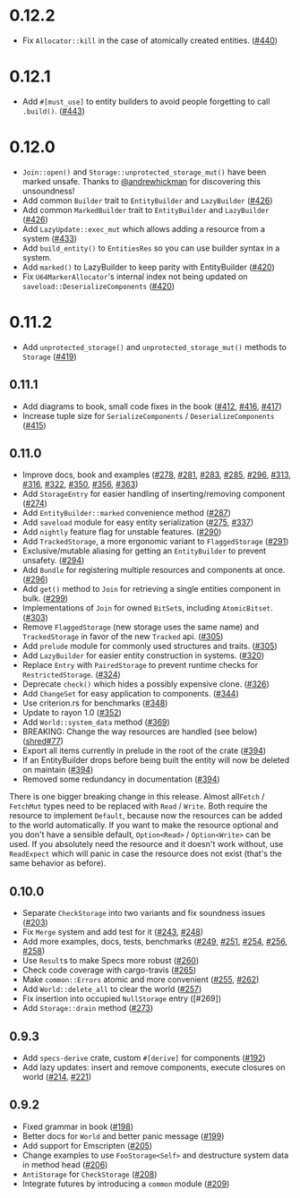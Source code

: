 # 0.12.2

* Fix `Allocator::kill` in the case of atomically created entities. ([#440])

[#440]: https://github.com/slide-rs/specs/pull/440

# 0.12.1

* Add `#[must_use]` to entity builders to avoid people forgetting to call `.build()`. ([#443])

[#443]: https://github.com/slide-rs/specs/pull/443

# 0.12.0

* `Join::open()` and `Storage::unprotected_storage_mut()` have been marked unsafe.
Thanks to [@andrewhickman](https://github.com/andrewhickman) for discovering this
unsoundness!
* Add common `Builder` trait to `EntityBuilder` and `LazyBuilder` ([#426])
* Add common `MarkedBuilder` trait to `EntityBuilder` and `LazyBuilder` ([#426])
* Add `LazyUpdate::exec_mut` which allows adding a resource from a system ([#433])
* Add `build_entity()` to `EntitiesRes` so you can use builder syntax in a system.
* Add `marked()` to LazyBuilder to keep parity with EntityBuilder ([#420])
* Fix `U64MarkerAllocator`'s internal index not being updated on `saveload::DeserializeComponents` ([#420])

[#426]: https://github.com/slide-rs/specs/pull/426
[#420]: https://github.com/slide-rs/specs/pull/420
[#433]: https://github.com/slide-rs/specs/pull/433

# 0.11.2

* Add `unprotected_storage()` and `unprotected_storage_mut()` methods to `Storage` ([#419])

[#419]: https://github.com/slide-rs/specs/pull/419

## 0.11.1

* Add diagrams to book, small code fixes in the book ([#412], [#416], [#417])
* Increase tuple size for `SerializeComponents` / `DeserializeComponents` ([#415])

[#412]: https://github.com/slide-rs/specs/pull/412
[#415]: https://github.com/slide-rs/specs/pull/415
[#416]: https://github.com/slide-rs/specs/pull/416
[#417]: https://github.com/slide-rs/specs/pull/417

## 0.11.0

* Improve docs, book and examples ([#278], [#281], [#283], [#285], [#296], [#313], [#316], [#322], [#350], [#356], [#363])
* Add `StorageEntry` for easier handling of inserting/removing component ([#274])
* Add `EntityBuilder::marked` convenience method ([#287])
* Add `saveload` module for easy entity serialization ([#275], [#337])
* Add `nightly` feature flag for unstable features. ([#290])
* Add `TrackedStorage`, a more ergonomic variant to `FlaggedStorage` ([#291])
* Exclusive/mutable aliasing for getting an `EntityBuilder` to prevent unsafety. ([#294])
* Add `Bundle` for registering multiple resources and components at once. ([#296])
* Add `get()` method to `Join` for retrieving a single entities component in bulk. ([#299])
* Implementations of `Join` for owned `BitSet`s, including `AtomicBitset`. ([#303])
* Remove `FlaggedStorage` (new storage uses the same name) and `TrackedStorage` in favor of the new `Tracked` api. ([#305])
* Add `prelude` module for commonly used structures and traits. ([#305])
* Add `LazyBuilder` for easier entity construction in systems. ([#320])
* Replace `Entry` with `PairedStorage` to prevent runtime checks for `RestrictedStorage`. ([#324])
* Deprecate `check()` which hides a possibly expensive clone. ([#326])
* Add `ChangeSet` for easy application to components. ([#344])
* Use criterion.rs for benchmarks ([#348])
* Update to rayon 1.0 ([#352])
* Add `World::system_data` method ([#369])
* BREAKING: Change the way resources are handled (see below) ([shred#77])
* Export all items currently in prelude in the root of the crate ([#394])
* If an EntityBuilder drops before being built the entity will now be deleted on maintain ([#394])
* Removed some redundancy in documentation ([#394])

There is one bigger breaking change in this release. Almost all`Fetch` / `FetchMut` types need to be replaced
with `Read` / `Write`. Both require the resource to implement `Default`, because now the resources can be
added to the world automatically. If you want to make the resource optional and you don't have a sensible
default, `Option<Read>` / `Option<Write>` can be used. If you absolutely need the resource and it doesn't
work without, use `ReadExpect` which will panic in case the resource does not exist (that's the same
behavior as before).

[#274]: https://github.com/slide-rs/specs/pull/274
[#275]: https://github.com/slide-rs/specs/pull/275
[#278]: https://github.com/slide-rs/specs/pull/278
[#281]: https://github.com/slide-rs/specs/pull/281
[#283]: https://github.com/slide-rs/specs/pull/283
[#285]: https://github.com/slide-rs/specs/pull/285
[#287]: https://github.com/slide-rs/specs/pull/287
[#290]: https://github.com/slide-rs/specs/pull/290
[#291]: https://github.com/slide-rs/specs/pull/291
[#294]: https://github.com/slide-rs/specs/pull/294
[#296]: https://github.com/slide-rs/specs/pull/296
[#297]: https://github.com/slide-rs/specs/pull/297
[#299]: https://github.com/slide-rs/specs/pull/299
[#303]: https://github.com/slide-rs/specs/pull/303
[#305]: https://github.com/slide-rs/specs/pull/305
[#313]: https://github.com/slide-rs/specs/pull/313
[#316]: https://github.com/slide-rs/specs/pull/316
[#320]: https://github.com/slide-rs/specs/pull/320
[#322]: https://github.com/slide-rs/specs/pull/322
[#324]: https://github.com/slide-rs/specs/pull/324
[#326]: https://github.com/slide-rs/specs/pull/326
[#337]: https://github.com/slide-rs/specs/pull/337
[#344]: https://github.com/slide-rs/specs/pull/344
[#348]: https://github.com/slide-rs/specs/pull/348
[#350]: https://github.com/slide-rs/specs/pull/350
[#352]: https://github.com/slide-rs/specs/pull/352
[#356]: https://github.com/slide-rs/specs/pull/356
[#363]: https://github.com/slide-rs/specs/pull/363
[#369]: https://github.com/slide-rs/specs/pull/369
[#394]: https://github.com/slide-rs/specs/pull/394

[shred#77]: https://github.com/slide-rs/shred/pull/77

## 0.10.0

* Separate `CheckStorage` into two variants and fix soundness issues ([#203])
* Fix `Merge` system and add test for it ([#243], [#248])
* Add more examples, docs, tests, benchmarks ([#249], [#251], [#254], [#256], [#258])
* Use `Result`s to make Specs more robust ([#260])
* Check code coverage with cargo-travis ([#265])
* Make `common::Errors` atomic and more convenient ([#255], [#262])
* Add `World::delete_all` to clear the world ([#257])
* Fix insertion into occupied `NullStorage` entry ([#269])
* Add `Storage::drain` method ([#273])

[#203]: https://github.com/slide-rs/specs/pull/203
[#243]: https://github.com/slide-rs/specs/pull/243
[#248]: https://github.com/slide-rs/specs/pull/248
[#249]: https://github.com/slide-rs/specs/pull/249
[#251]: https://github.com/slide-rs/specs/pull/251
[#254]: https://github.com/slide-rs/specs/pull/254
[#255]: https://github.com/slide-rs/specs/pull/255
[#256]: https://github.com/slide-rs/specs/pull/256
[#257]: https://github.com/slide-rs/specs/pull/257
[#258]: https://github.com/slide-rs/specs/pull/258
[#260]: https://github.com/slide-rs/specs/pull/260
[#262]: https://github.com/slide-rs/specs/pull/262
[#265]: https://github.com/slide-rs/specs/pull/265
[#273]: https://github.com/slide-rs/specs/pull/273

## 0.9.3

* Add `specs-derive` crate, custom `#[derive]` for components ([#192])
* Add lazy updates: insert and remove components, execute closures on world ([#214], [#221])

[#192]: https://github.com/slide-rs/specs/pull/192
[#214]: https://github.com/slide-rs/specs/pull/214
[#221]: https://github.com/slide-rs/specs/pull/221

## 0.9.2
* Fixed grammar in book ([#198])
* Better docs for `World` and better panic message ([#199])
* Add support for Emscripten ([#205])
* Change examples to use `FooStorage<Self>` and destructure system data in method head ([#206])
* `AntiStorage` for `CheckStorage` ([#208])
* Integrate futures by introducing a `common` module ([#209])

[#198]: https://github.com/slide-rs/specs/pull/198
[#199]: https://github.com/slide-rs/specs/pull/199
[#205]: https://github.com/slide-rs/specs/pull/205
[#206]: https://github.com/slide-rs/specs/pull/206
[#208]: https://github.com/slide-rs/specs/pull/208
[#209]: https://github.com/slide-rs/specs/pull/209
[#214]: https://github.com/slide-rs/specs/pull/214
